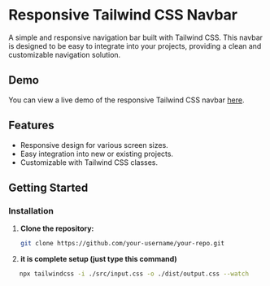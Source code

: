 # Responsive Tailwind CSS Navbar

A simple and responsive navigation bar built with Tailwind CSS. This navbar is designed to be easy to integrate into your projects, providing a clean and customizable navigation solution.

## Demo

You can view a live demo of the responsive Tailwind CSS navbar [here](#).

## Features

- Responsive design for various screen sizes.
- Easy integration into new or existing projects.
- Customizable with Tailwind CSS classes.

## Getting Started

### Installation

1. **Clone the repository:**

   ```bash
   git clone https://github.com/your-username/your-repo.git

2. **it is complete setup (just type this command)**

 ```bash
    npx tailwindcss -i ./src/input.css -o ./dist/output.css --watch 
